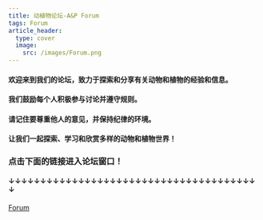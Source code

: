 ```yaml
---
title: 动植物论坛-A&P Forum
tags: Forum
article_header:
  type: cover
  image:
    src: /images/Forum.png
---
```


#### 欢迎来到我们的论坛，致力于探索和分享有关动物和植物的经验和信息。

#### 我们鼓励每个人积极参与讨论并遵守规则。

#### 请记住要尊重他人的意见，并保持纪律的环境。

#### 让我们一起探索、学习和欣赏多样的动物和植物世界！

### 点击下面的链接进入论坛窗口！

#### ↓↓↓↓↓↓↓↓↓↓↓↓↓↓↓↓↓↓↓↓↓↓↓↓↓↓↓↓↓↓↓↓↓↓↓↓↓↓↓↓

[Forum](http://contest.tongli.ink:2333/)

<!--more-->
